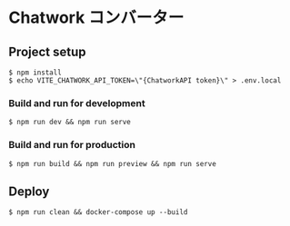 # Chatwork コンバーター

## Project setup

```
$ npm install
$ echo VITE_CHATWORK_API_TOKEN=\"{ChatworkAPI token}\" > .env.local
```

### Build and run for development

```
$ npm run dev && npm run serve
```

### Build and run for production

```
$ npm run build && npm run preview && npm run serve
```

## Deploy

```
$ npm run clean && docker-compose up --build
```
